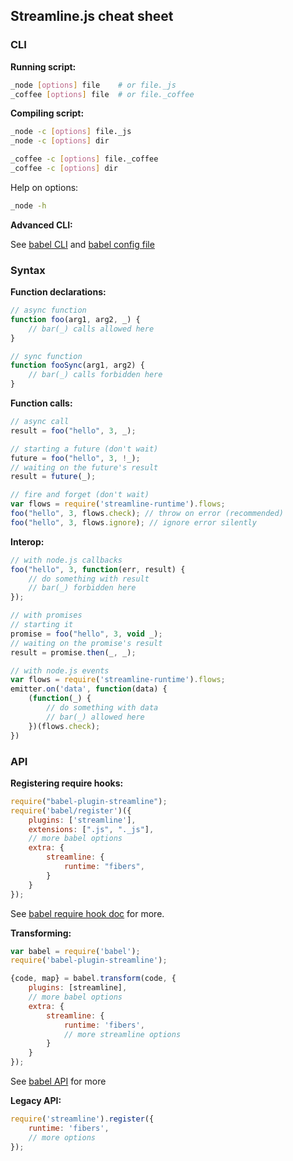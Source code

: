 ## Streamline.js cheat sheet

### CLI

**Running script:**

```sh
_node [options] file    # or file._js
_coffee [options] file  # or file._coffee
```

**Compiling script:**

```sh
_node -c [options] file._js
_node -c [options] dir

_coffee -c [options] file._coffee
_coffee -c [options] dir
```

Help on options:

``` sh
_node -h
```

**Advanced CLI:**

See [babel CLI](https://babeljs.io/docs/usage/cli/) and [babel config file](https://babeljs.io/docs/usage/babelrc/)

### Syntax

**Function declarations:**

``` javascript
// async function
function foo(arg1, arg2, _) {
	// bar(_) calls allowed here
}

// sync function
function fooSync(arg1, arg2) {
	// bar(_) calls forbidden here
}
```

**Function calls:**

``` javascript
// async call
result = foo("hello", 3, _);

// starting a future (don't wait)
future = foo("hello", 3, !_);
// waiting on the future's result
result = future(_);

// fire and forget (don't wait)
var flows = require('streamline-runtime').flows;
foo("hello", 3, flows.check); // throw on error (recommended)
foo("hello", 3, flows.ignore); // ignore error silently
```

**Interop:**

``` javascript
// with node.js callbacks
foo("hello", 3, function(err, result) {
	// do something with result
	// bar(_) forbidden here
});

// with promises
// starting it
promise = foo("hello", 3, void _);
// waiting on the promise's result
result = promise.then(_, _);

// with node.js events
var flows = require('streamline-runtime').flows;
emitter.on('data', function(data) {
	(function(_) {
	    // do something with data
		// bar(_) allowed here
	})(flows.check);
})
```

### API

**Registering require hooks:**

``` javascript
require("babel-plugin-streamline");
require('babel/register')({
	plugins: ['streamline'],
	extensions: [".js", "._js"],
	// more babel options
	extra: {
		streamline: {
			runtime: "fibers",
		}
	}
});
```
See [babel require hook doc](https://babeljs.io/docs/usage/require/) for more.

**Transforming:**

``` javascript
var babel = require('babel');
require('babel-plugin-streamline');

{code, map} = babel.transform(code, {
	plugins: [streamline],
	// more babel options
	extra: {
		streamline: {
			runtime: 'fibers',
			// more streamline options
		}
	}
});
```
See [babel API](https://babeljs.io/docs/usage/api/) for more

**Legacy API:**

``` javascript
require('streamline').register({
	runtime: 'fibers',
	// more options
});
```

